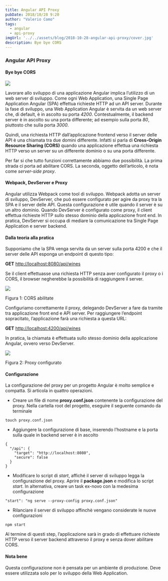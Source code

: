 ```yaml
---
title: Angular API Proxy
pubDate: 2018/10/28 9:20
author: "Valerio Como"
tags:
  - angular
  - api-proxy
imgUrl: '../../assets/blog/2018-10-28-angular-api-proxy/cover.jpg'
description: Bye bye CORS
---
```


### Angular API Proxy

#### Bye bye CORS

![](https://cdn-images-1.medium.com/max/800/1*I4s1WLyaaSyv-cdwYoBOeg.jpeg)

Lavorare allo sviluppo di una applicazione Angular implica l’utilizzo di un web server di sviluppo. Come ogni Web Application, una Single Page Application Angular (SPA) effettua richieste HTTP ad un API server. Durante la fase di sviluppo, una Web Application Angular è servita da un web server che, di default, è in ascolto su porta *4200*. Contestualmente, il backend server è in ascolto su una porta differente; ad esempio sulla porta *80*, piuttosto che sulla porta *3000*.

Quindi, una richiesta HTTP dall’applicazione frontend verso il server delle API è una chiamata tra due domini differente. Infatti si parla di **Cross-Origin Resource Sharing (CORS)** quando una applicazione effettua una richiesta HTTP verso un server su un differente dominio o su una porta differente.

Per far si che tutto funzioni correttamente abbiamo due possibilità. La prima strada ci porta ad abilitare CORS. La seconda, oggetto dell’articolo, è nota come *server-side proxy*.

#### Webpack, DevServer e Proxy

Angular utilizza Webpack come tool di sviluppo. Webpack adotta un server di sviluppo, DevServer, che può essere configurato per agire da proxy tra la SPA e il server delle API. Questa configurazione è utile quando il server è su un altro dominio. Quando DevServer è configurato come proxy, il client effettua richieste HTTP sullo stesso dominio della applicazione front end. In pratica, DevServer si occupa di mediare la comunicazione tra Single Page Application e server backend.

#### Dalla teoria alla pratica

Supponiamo che la SPA venga servita da un server sulla porta 4200 e che il server delle API esponga un endpoint di questo tipo:

**GET** <http://localhost:8080/api/wines>

Se il client effettuasse una richiesta HTTP senza aver configurato il proxy o i CORS, il browser negherebbe la possibilità di raggiungere il server.

![](https://cdn-images-1.medium.com/max/800/1*rsn-un5Q0WQd8sRnA7tplA.png)

Figura 1: CORS abilitate

Configuriamo correttamente il proxy, delegando DevServer a fare da tramite tra applicazione front end e API server. Per raggiungere l’endpoint sopracitato, l’applicazione farà una richiesta a questa URL:

**GET** <http://localhost:4200/api/wines>

In pratica, la chiamata è effettuata sullo stesso dominio della applicazione Angular, ovvero verso DevServer.

![](https://cdn-images-1.medium.com/max/800/1*WHg86nBajROPS4XqUMdmsA.png)

Figura 2: Proxy configurato

#### **Configurazione**

La configurazione del proxy per un progetto Angular è molto semplice e compatta. Si articola in quattro operazioni.

* Creare un file di nome **proxy.conf.json** contenente la configurazione del proxy. Nella cartella root del progetto, eseguire il seguente comando da terminale

```
touch proxy.conf.json
```

* Aggiungere la configurazione di base, inserendo l’hostname e la porta sulla quale in backend server è in ascolto

```
{  
  "/api": {  
    "target": "http://localhost:8080",  
    "secure": false  
  }  
}
```

* Modificare lo script di *start*, affiché il server di sviluppo legga la configurazione del proxy. Aprire il **package.json** e modifica lo script *start*. In alternativa, creare un task ex-novo con la medesima configurazione

```
"start": "ng serve --proxy-config proxy.conf.json"
```

* Rilanciare il server di sviluppo affinchè vengano considerate le nuove configurazioni

```
npm start
```

Al termine di questi step, l’applicazione sarà in grado di effettuare richieste HTTP verso il server backend attraverso il proxy e senza dover abilitare CORS.

#### Nota bene

Questa configurazione non è pensata per un ambiente di produzione. Deve essere utilizzata solo per lo sviluppo della Web Application.